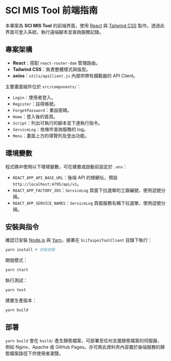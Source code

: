 # SCI MIS Tool 前端指南

本專案為 **SCI MIS Tool** 的前端界面，使用 [React](https://react.dev/) 與 [Tailwind CSS](https://tailwindcss.com/) 製作。透過此界面可登入系統、執行遠端腳本並查詢服務記錄。

## 專案架構

- **React**：搭配 `react-router-dom` 管理路由。
- **Tailwind CSS**：負責整體樣式與版型。
- **axios**：`utils/apiClient.js` 內提供帶有攔截器的 API Client。

主要畫面組件位於 `src/components/`：

- `Login`：使用者登入。
- `Register`：註冊帳號。
- `ForgetPassword`：重設密碼。
- `Home`：登入後的首頁。
- `Script`：列出可執行的腳本並下達執行指令。
- `ServiceLog`：依條件查詢服務的 log。
- `Menu`：畫面上方的導覽列及登出功能。

## 環境變數

程式碼中使用以下環境變數，可在建置或啟動前設定於 `.env`：

- `REACT_APP_API_BASE_URL`：後端 API 的根網址，預設 `http://localhost:4795/api/v1`。
- `REACT_APP_FACTORY_IDS`：`ServiceLog` 頁面下拉選單的工廠編號，使用逗號分隔。
- `REACT_APP_SERVICE_NAMES`：`ServiceLog` 頁面服務名稱下拉選單，使用逗號分隔。

## 安裝與指令

確認已安裝 [Node.js](https://nodejs.org/) 與 [Yarn](https://yarnpkg.com/)，接著在 `SciTaipeiToolClient` 目錄下執行：

```bash
yarn install # 安裝依賴
```

開發模式：

```bash
yarn start
```

執行測試：

```bash
yarn test
```

建置生產版本：

```bash
yarn build
```

## 部署

`yarn build` 會在 `build/` 產生靜態檔案，可部署至任何支援靜態檔案的伺服器，例如 Nginx、Apache 或 GitHub Pages。亦可將此資料夾內容置於後端服務的靜態檔案路徑下供使用者瀏覽。

